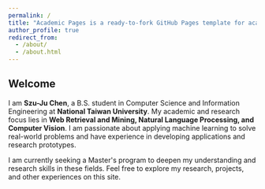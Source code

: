 ```yaml
---
permalink: /
title: "Academic Pages is a ready-to-fork GitHub Pages template for academic personal websites"
author_profile: true
redirect_from: 
  - /about/
  - /about.html
---
```


## Welcome

I am **Szu-Ju Chen**, a B.S. student in Computer Science and Information Engineering at **National Taiwan University**. My academic and research focus lies in **Web Retrieval and Mining, Natural Language Processing, and Computer Vision**. I am passionate about applying machine learning to solve real-world problems and have experience in developing applications and research prototypes.

I am currently seeking a Master's program to deepen my understanding and research skills in these fields. Feel free to explore my research, projects, and other experiences on this site.